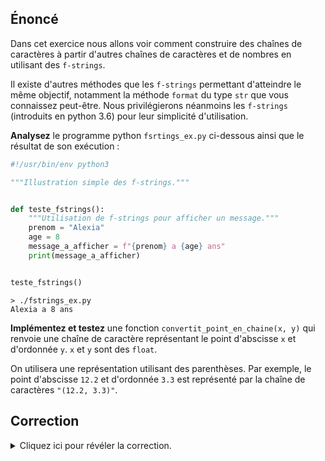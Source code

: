 ## Énoncé

Dans cet exercice nous allons voir comment construire des chaînes de caractères à partir d'autres chaînes de caractères et de nombres en utilisant des `f-strings`.

Il existe d'autres méthodes que les `f-strings` permettant d'atteindre le même objectif, notamment la méthode `format` du type `str` que vous connaissez peut-être. Nous privilégierons néanmoins les `f-strings` (introduits en python 3.6) pour leur simplicité d'utilisation.

**Analysez** le programme python `fsrtings_ex.py` ci-dessous ainsi que le résultat de son exécution :

```python
#!/usr/bin/env python3

"""Illustration simple des f-strings."""


def teste_fstrings():
    """Utilisation de f-strings pour afficher un message."""
    prenom = "Alexia"
    age = 8
    message_a_afficher = f"{prenom} a {age} ans"
    print(message_a_afficher)


teste_fstrings()
```

```console
> ./fstrings_ex.py
Alexia a 8 ans
```

**Implémentez et testez** une fonction `convertit_point_en_chaine(x, y)` qui renvoie une chaîne de caractère représentant le point d'abscisse `x` et d'ordonnée `y`. `x` et `y` sont des `float`.

On utilisera une représentation utilisant des parenthèses.
Par exemple, le point d'abscisse `12.2` et d'ordonnée `3.3` est représenté par la chaîne de caractères `"(12.2, 3.3)"`.

## Correction
<details markdown="1">
<summary>Cliquez ici pour révéler la correction.</summary>
```python
#!/usr/bin/env python3

"""Illustration simple des f-strings."""


def teste_fstrings():
    """Utilisation de f-strings pour afficher un message."""
    prenom = "Alexia"
    age = 8
    message_a_afficher = f"{prenom} a {age} ans"
    print(message_a_afficher)


teste_fstrings()
```
</details>

